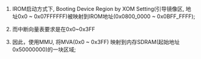 
1. IROM启动方式下, Booting Device Region by XOM Setting(引导镜像区, 地址0x0 ~ 0x07FFFFFF)被映射到IROM地址(0x0800_0000 ~ 0x0BFF_FFFF);

2. 而中断向量表要求是在0x0~0x3FF

3. 因此，使用MMU, 将MVA(0x0 ~ 0x3FF) 映射到内存SDRAM(起始地址0x50000000)的一块区域;
